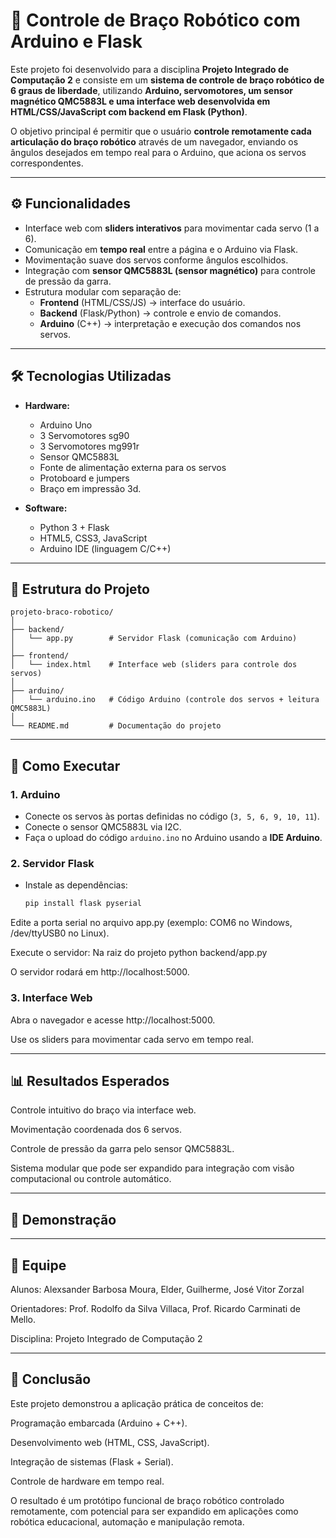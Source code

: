 # 🦾 Controle de Braço Robótico com Arduino e Flask

Este projeto foi desenvolvido para a disciplina **Projeto Integrado de Computação 2** e consiste em um **sistema de controle de braço robótico de 6 graus de liberdade**, utilizando **Arduino, servomotores, um sensor magnético QMC5883L e uma interface web desenvolvida em HTML/CSS/JavaScript com backend em Flask (Python)**.  

O objetivo principal é permitir que o usuário **controle remotamente cada articulação do braço robótico** através de um navegador, enviando os ângulos desejados em tempo real para o Arduino, que aciona os servos correspondentes.

---

## ⚙️ Funcionalidades

- Interface web com **sliders interativos** para movimentar cada servo (1 a 6).
- Comunicação em **tempo real** entre a página e o Arduino via Flask.
- Movimentação suave dos servos conforme ângulos escolhidos.
- Integração com **sensor QMC5883L (sensor magnético)** para controle de pressão da garra.
- Estrutura modular com separação de:
  - **Frontend** (HTML/CSS/JS) → interface do usuário.
  - **Backend** (Flask/Python) → controle e envio de comandos.
  - **Arduino** (C++) → interpretação e execução dos comandos nos servos.

---

## 🛠️ Tecnologias Utilizadas

- **Hardware:**
  - Arduino Uno
  - 3 Servomotores sg90
  - 3 Servomotores mg991r
  - Sensor QMC5883L
  - Fonte de alimentação externa para os servos
  - Protoboard e jumpers
  - Braço em impressão 3d.

- **Software:**
  - Python 3 + Flask
  - HTML5, CSS3, JavaScript
  - Arduino IDE (linguagem C/C++)

---

## 📂 Estrutura do Projeto

```text
projeto-braco-robotico/
│
├── backend/
│   └── app.py        # Servidor Flask (comunicação com Arduino)
│
├── frontend/
│   └── index.html    # Interface web (sliders para controle dos servos)
│
├── arduino/
│   └── arduino.ino   # Código Arduino (controle dos servos + leitura QMC5883L)
│
└── README.md         # Documentação do projeto

```

---

## 🚀 Como Executar

### 1. Arduino
- Conecte os servos às portas definidas no código (`3, 5, 6, 9, 10, 11`).
- Conecte o sensor QMC5883L via I2C.
- Faça o upload do código `arduino.ino` no Arduino usando a **IDE Arduino**.

### 2. Servidor Flask
- Instale as dependências:
  ```bash
  pip install flask pyserial
  
Edite a porta serial no arquivo app.py (exemplo: COM6 no Windows, /dev/ttyUSB0 no Linux).

Execute o servidor: Na raiz do projeto
python backend/app.py

O servidor rodará em http://localhost:5000.

### 3. Interface Web

Abra o navegador e acesse http://localhost:5000.

Use os sliders para movimentar cada servo em tempo real.


---

## 📊 Resultados Esperados

Controle intuitivo do braço via interface web.

Movimentação coordenada dos 6 servos.

Controle de pressão da garra pelo sensor QMC5883L.

Sistema modular que pode ser expandido para integração com visão computacional ou controle automático.


---

## 📸 Demonstração


---

## 👥 Equipe

Alunos: Alexsander Barbosa Moura, Elder, Guilherme, José Vitor Zorzal

Orientadores: Prof. Rodolfo da Silva Villaca, Prof. Ricardo Carminati de Mello.

Disciplina: Projeto Integrado de Computação 2


---

## 📌 Conclusão

Este projeto demonstrou a aplicação prática de conceitos de:

Programação embarcada (Arduino + C++).

Desenvolvimento web (HTML, CSS, JavaScript).

Integração de sistemas (Flask + Serial).

Controle de hardware em tempo real.

O resultado é um protótipo funcional de braço robótico controlado remotamente, com potencial para ser expandido em aplicações como robótica educacional, automação e manipulação remota.
